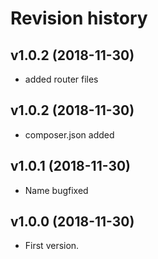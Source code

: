 Revision history
=================================



v1.0.2 (2018-11-30)
---------------------------------

* added router files




v1.0.2 (2018-11-30)
---------------------------------

* composer.json added



v1.0.1 (2018-11-30)
---------------------------------

* Name bugfixed


v1.0.0 (2018-11-30)
---------------------------------

* First version.
